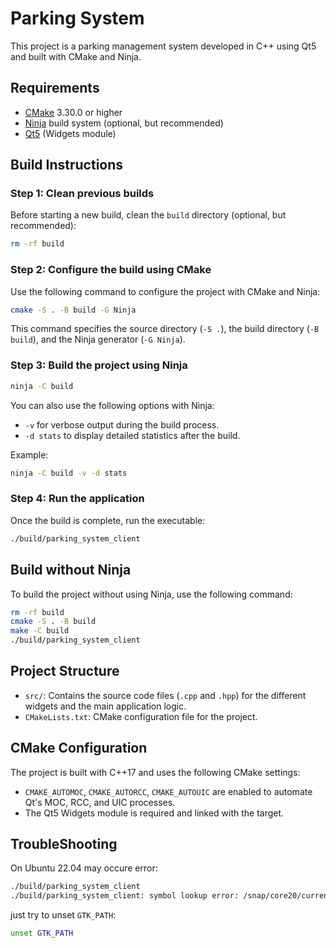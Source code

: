 # Parking System

This project is a parking management system developed in C++ using Qt5 and built with CMake and Ninja.

## Requirements

- [CMake](https://cmake.org/download/) 3.30.0 or higher
- [Ninja](https://ninja-build.org/) build system (optional, but recommended)
- [Qt5](https://doc.qt.io/qt-5/index.html) (Widgets module)

## Build Instructions

### Step 1: Clean previous builds

Before starting a new build, clean the `build` directory (optional, but recommended):

```bash
rm -rf build
```

### Step 2: Configure the build using CMake

Use the following command to configure the project with CMake and Ninja:

```bash
cmake -S . -B build -G Ninja
```

This command specifies the source directory (`-S .`), the build directory (`-B build`), and the Ninja generator (`-G Ninja`).

### Step 3: Build the project using Ninja

```bash
ninja -C build
```

You can also use the following options with Ninja:

- `-v` for verbose output during the build process.
- `-d stats` to display detailed statistics after the build.

Example:

```bash
ninja -C build -v -d stats
```

### Step 4: Run the application

Once the build is complete, run the executable:

```bash
./build/parking_system_client
```

## Build without Ninja

To build the project without using Ninja, use the following command:

```bash
rm -rf build
cmake -S . -B build
make -C build
./build/parking_system_client
```

## Project Structure

- `src/`: Contains the source code files (`.cpp` and `.hpp`) for the different widgets and the main application logic.
- `CMakeLists.txt`: CMake configuration file for the project.

## CMake Configuration

The project is built with C++17 and uses the following CMake settings:

- `CMAKE_AUTOMOC`, `CMAKE_AUTORCC`, `CMAKE_AUTOUIC` are enabled to automate Qt's MOC, RCC, and UIC processes.
- The Qt5 Widgets module is required and linked with the target.

## TroubleShooting

On Ubuntu 22.04 may occure error:

```bash
./build/parking_system_client
./build/parking_system_client: symbol lookup error: /snap/core20/current/lib/x86_64-linux-gnu/libpthread.so.0: undefined symbol: __libc_pthread_init, version GLIBC_PRIVATE
```

just try to unset `GTK_PATH`:

```bash
unset GTK_PATH
```
